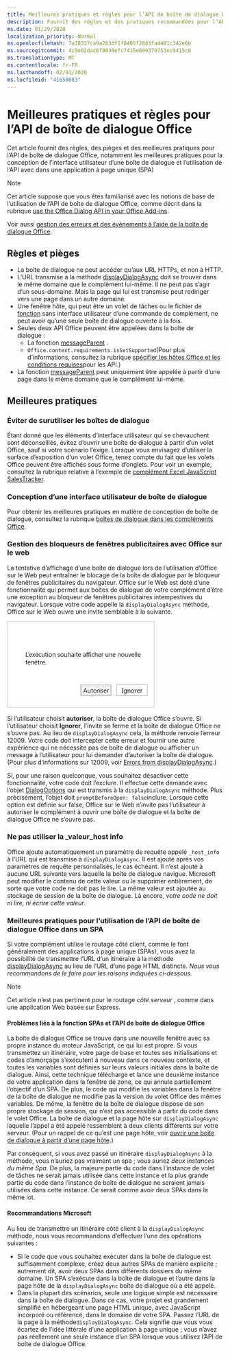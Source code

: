 ```yaml
---
title: Meilleures pratiques et règles pour l’API de boîte de dialogue Office
description: Fournit des règles et des pratiques recommandées pour l’API de boîte de dialogue Office, telles que les meilleures pratiques pour une application à page unique (SPA)
ms.date: 01/29/2020
localization_priority: Normal
ms.openlocfilehash: 7a38337ca9a263df1f8405f2883fa4481c342e6b
ms.sourcegitcommit: 4c9e02dac6f8030efc7415e699370753ec9415c8
ms.translationtype: MT
ms.contentlocale: fr-FR
ms.lasthandoff: 02/01/2020
ms.locfileid: "41650083"
---
```

# <a name="best-practices-and-rules-for-the-office-dialog-api"></a>Meilleures pratiques et règles pour l’API de boîte de dialogue Office

Cet article fournit des règles, des pièges et des meilleures pratiques pour l’API de boîte de dialogue Office, notamment les meilleures pratiques pour la conception de l’interface utilisateur d’une boîte de dialogue et l’utilisation de l’API avec dans une application à page unique (SPA)

> [!NOTE]
> Cet article suppose que vous êtes familiarisé avec les notions de base de l’utilisation de l’API de boîte de dialogue Office, comme décrit dans la rubrique [use the Office Dialog API in your Office Add-ins](dialog-api-in-office-add-ins.md).
> 
> Voir aussi [gestion des erreurs et des événements à l’aide de la boîte de dialogue Office](dialog-handle-errors-events.md).

## <a name="rules-and-gotchas"></a>Règles et pièges

- La boîte de dialogue ne peut accéder qu’aux URL HTTPs, et non à HTTP.
- L’URL transmise à la méthode [displayDialogAsync](/javascript/api/office/office.ui) doit se trouver dans le même domaine que le complément lui-même. Il ne peut pas s’agir d’un sous-domaine. Mais la page qui lui est transmise peut rediriger vers une page dans un autre domaine.
- Une fenêtre hôte, qui peut être un volet de tâches ou le fichier de [fonction](/office/dev/add-ins/reference/manifest/functionfile) sans interface utilisateur d’une commande de complément, ne peut avoir qu’une seule boîte de dialogue ouverte à la fois.
- Seules deux API Office peuvent être appelées dans la boîte de dialogue :
  - La fonction [messageParent](/javascript/api/office/office.ui#messageparent-message-) .
  - `Office.context.requirements.isSetSupported`(Pour plus d’informations, consultez la rubrique [spécifier les hôtes Office et les conditions requises](specify-office-hosts-and-api-requirements.md)pour les API.)
- La fonction [messageParent](/javascript/api/office/office.ui#messageparent-message-) peut uniquement être appelée à partir d’une page dans le même domaine que le complément lui-même.

## <a name="best-practices"></a>Meilleures pratiques

### <a name="avoid-overusing-dialog-boxes"></a>Éviter de surutiliser les boîtes de dialogue

Étant donné que les éléments d’interface utilisateur qui se chevauchent sont déconseillés, évitez d’ouvrir une boîte de dialogue à partir d’un volet Office, sauf si votre scénario l’exige. Lorsque vous envisagez d’utiliser la surface d’exposition d’un volet Office, tenez compte du fait que les volets Office peuvent être affichés sous forme d’onglets. Pour voir un exemple, consultez la rubrique relative à l’exemple de [complément Excel JavaScript SalesTracker](https://github.com/OfficeDev/Excel-Add-in-JavaScript-SalesTracker).

### <a name="designing-a-dialog-box-ui"></a>Conception d’une interface utilisateur de boîte de dialogue

Pour obtenir les meilleures pratiques en matière de conception de boîte de dialogue, consultez la rubrique [boîtes de dialogue dans les compléments Office](../design/dialog-boxes.md).

### <a name="handling-pop-up-blockers-with-office-on-the-web"></a>Gestion des bloqueurs de fenêtres publicitaires avec Office sur le web

La tentative d’affichage d’une boîte de dialogue lors de l’utilisation d’Office sur le Web peut entraîner le blocage de la boîte de dialogue par le bloqueur de fenêtres publicitaires du navigateur. Office sur le Web est doté d’une fonctionnalité qui permet aux boîtes de dialogue de votre complément d’être une exception au bloqueur de fenêtres publicitaires intempestives du navigateur. Lorsque votre code appelle la `displayDialogAsync` méthode, Office sur le Web ouvre une invite semblable à la suivante.

![Invite qu’un complément peut générer pour éviter les bloqueurs de fenêtres publicitaires intempestives dans le navigateur.](../images/dialog-prompt-before-open.png)

Si l’utilisateur choisit **autoriser**, la boîte de dialogue Office s’ouvre. Si l’utilisateur choisit **Ignorer**, l’invite se ferme et la boîte de dialogue Office ne s’ouvre pas. Au lieu de `displayDialogAsync` cela, la méthode renvoie l’erreur 12009. Votre code doit intercepter cette erreur et fournir une autre expérience qui ne nécessite pas de boîte de dialogue ou afficher un message à l’utilisateur pour lui demander d’autoriser la boîte de dialogue. (Pour plus d’informations sur 12009, voir [Errors from displayDialogAsync](dialog-handle-errors-events.md#errors-from-displaydialogasync).)

Si, pour une raison quelconque, vous souhaitez désactiver cette fonctionnalité, votre code doit l’exclure. Il effectue cette demande avec l’objet [DialogOptions](/javascript/api/office/office.dialogoptions) qui est transmis à la `displayDialogAsync` méthode. Plus précisément, l’objet doit `promptBeforeOpen: false`inclure. Lorsque cette option est définie sur false, Office sur le Web n’invite pas l’utilisateur à autoriser le complément à ouvrir une boîte de dialogue et la boîte de dialogue Office ne s’ouvre pas.

### <a name="do-not-use-the-_host_info-value"></a>Ne pas utiliser la \_valeur\_host info

Office ajoute automatiquement un paramètre de requête appelé `_host_info` à l’URL qui est transmise à `displayDialogAsync`. Il est ajouté après vos paramètres de requête personnalisés, le cas échéant. Il n’est ajouté à aucune URL suivante vers laquelle la boîte de dialogue navigue. Microsoft peut modifier le contenu de cette valeur ou le supprimer entièrement, de sorte que votre code ne doit pas le lire. La même valeur est ajoutée au stockage de session de la boîte de dialogue. Là encore, *votre code ne doit ni lire, ni écrire cette valeur*.

### <a name="best-practices-for-using-the-office-dialog-api-in-an-spa"></a>Meilleures pratiques pour l’utilisation de l’API de boîte de dialogue Office dans un SPA

Si votre complément utilise le routage côté client, comme le font généralement des applications à page unique (SPAs), vous avez la possibilité de transmettre l’URL d’un itinéraire à la méthode [displayDialogAsync](/javascript/api/office/office.ui) au lieu de l’URL d’une page HTML distincte. *Nous vous recommandons de le faire pour les raisons indiquées ci-dessous.*

> [!NOTE]
> Cet article n’est pas pertinent pour le routage *côté serveur* , comme dans une application Web basée sur Express.

#### <a name="problems-with-spas-and-the-office-dialog-api"></a>Problèmes liés à la fonction SPAs et l’API de boîte de dialogue Office

La boîte de dialogue Office se trouve dans une nouvelle fenêtre avec sa propre instance du moteur JavaScript, ce qui lui est propre. Si vous transmettez un itinéraire, votre page de base et toutes ses initialisations et codes d’amorçage s’exécutent à nouveau dans ce nouveau contexte, et toutes les variables sont définies sur leurs valeurs initiales dans la boîte de dialogue. Ainsi, cette technique télécharge et lance une deuxième instance de votre application dans la fenêtre de zone, ce qui annule partiellement l’objectif d’un SPA. De plus, le code qui modifie les variables dans la fenêtre de la boîte de dialogue ne modifie pas la version du volet Office des mêmes variables. De même, la fenêtre de la boîte de dialogue dispose de son propre stockage de session, qui n’est pas accessible à partir du code dans le volet Office. La boîte de dialogue et la page hôte sur `displayDialogAsync` laquelle l’appel a été appelé ressemblent à deux clients différents sur votre serveur. (Pour un rappel de ce qu’est une page hôte, voir [ouvrir une boîte de dialogue à partir d’une page hôte](dialog-api-in-office-add-ins.md#open-a-dialog-box-from-a-host-page).)

Par conséquent, si vous avez passé un itinéraire `displayDialogAsync` à la méthode, vous n’auriez pas vraiment un spa ; vous auriez *deux instances du même Spa*. De plus, la majeure partie du code dans l’instance de volet de tâches ne serait jamais utilisée dans cette instance et la plus grande partie du code dans l’instance de boîte de dialogue ne seraient jamais utilisées dans cette instance. Ce serait comme avoir deux SPAs dans le même lot.

#### <a name="microsoft-recommendations"></a>Recommandations Microsoft

Au lieu de transmettre un itinéraire côté client à la `displayDialogAsync` méthode, nous vous recommandons d’effectuer l’une des opérations suivantes :

* Si le code que vous souhaitez exécuter dans la boîte de dialogue est suffisamment complexe, créez deux autres SPAs de manière explicite ; autrement dit, avoir deux SPAs dans différents dossiers du même domaine. Un SPA s’exécute dans la boîte de dialogue et l’autre dans la page hôte de la `displayDialogAsync` boîte de dialogue où a été appelé. 
* Dans la plupart des scénarios, seule une logique simple est nécessaire dans la boîte de dialogue. Dans ce cas, votre projet est grandement simplifié en hébergeant une page HTML unique, avec JavaScript incorporé ou référencé, dans le domaine de votre SPA. Passez l’URL de la page à la méthode`displayDialogAsync`. Cela signifie que vous vous écartez de l’idée littérale d’une application à page unique ; vous n’avez pas réellement une seule instance d’un SPA lorsque vous utilisez l’API de boîte de dialogue Office.
